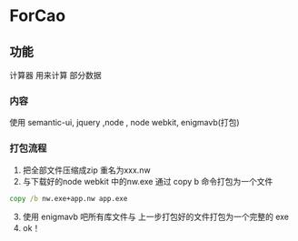 # ForCao	
## 功能
计算器 用来计算 部分数据		
### 内容
使用 semantic-ui, jquery ,node , node webkit, enigmavb(打包)
### 打包流程
1. 把全部文件压缩成zip 重名为xxx.nw
2. 与下载好的node webkit 中的nw.exe 通过 copy b 命令打包为一个文件
``` cmd
copy /b nw.exe+app.nw app.exe
```
3. 使用 enigmavb 吧所有库文件与 上一步打包好的文件打包为一个完整的 exe 
4. ok！

